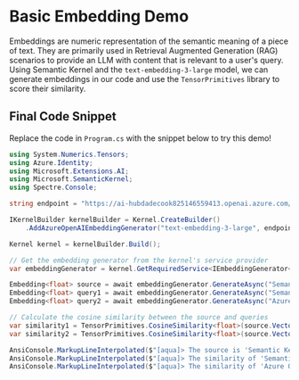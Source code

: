 # Basic Embedding Demo

Embeddings are numeric representation of the semantic meaning of a piece of text. They are primarily used in Retrieval Augmented Generation (RAG) scenarios to provide an LLM with content that is relevant to a user's query. Using Semantic Kernel and the `text-embedding-3-large` model, we can generate embeddings in our code and use the `TensorPrimitives` library to score their similarity.

## Final Code Snippet 

Replace the code in `Program.cs` with the snippet below to try this demo!

```csharp
using System.Numerics.Tensors;
using Azure.Identity;
using Microsoft.Extensions.AI;
using Microsoft.SemanticKernel;
using Spectre.Console;

string endpoint = "https://ai-hubdadecook825146559413.openai.azure.com/";

IKernelBuilder kernelBuilder = Kernel.CreateBuilder()
	.AddAzureOpenAIEmbeddingGenerator("text-embedding-3-large", endpoint, new AzureCliCredential(), serviceId: "embedding");

Kernel kernel = kernelBuilder.Build();

// Get the embedding generator from the kernel's service provider
var embeddingGenerator = kernel.GetRequiredService<IEmbeddingGenerator<string, Embedding<float>>>();

Embedding<float> source = await embeddingGenerator.GenerateAsync("Semantic Kernel is a framework for building AI applications.");
Embedding<float> query1 = await embeddingGenerator.GenerateAsync("Semantic Kernel");
Embedding<float> query2 = await embeddingGenerator.GenerateAsync("Azure OpenAI");

// Calculate the cosine similarity between the source and queries
var similarity1 = TensorPrimitives.CosineSimilarity<float>(source.Vector.Span, query1.Vector.Span);
var similarity2 = TensorPrimitives.CosineSimilarity<float>(source.Vector.Span, query2.Vector.Span);

AnsiConsole.MarkupLineInterpolated($"[aqua]> The source is 'Semantic Kernel is a framework for building AI applications.'[/]");
AnsiConsole.MarkupLineInterpolated($"[aqua]> The similarity of 'Semantic Kernel' to the source is: {similarity1}[/]");
AnsiConsole.MarkupLineInterpolated($"[aqua]> The similarity of 'Azure OpenAI' to the source is: {similarity2}[/]");
```